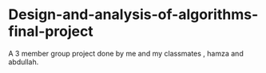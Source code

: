 # Design-and-analysis-of-algorithms-final-project
A 3 member group project done by me  and my classmates , hamza and abdullah.

